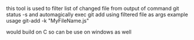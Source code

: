 this tool is used to filter list of changed file from output of command git status -s and automagically exec git add using filtered file as args
example usage git-add -k "MyFileName.js"


would build on C so can be use on windows as well